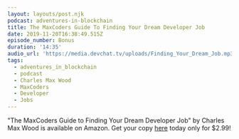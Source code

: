 ```yaml
---
layout: layouts/post.njk
podcast: adventures-in-blockchain
title: The MaxCoders Guide To Finding Your Dream Developer Job
date: 2019-11-20T16:38:49.515Z
episode_number: Bonus
duration: '14:35'
audio_url: 'https://media.devchat.tv/uploads/Finding_Your_Dream_Job.mp3'
tags:
  - adventures_in_blockchain
  - podcast
  - Charles Max Wood
  - MaxCoders
  - Developer
  - Jobs
---
```

"The MaxCoders Guide to Finding Your Dream Developer Job" by Charles Max Wood is available on Amazon. Get your copy [here](https://www.amazon.com/MaxCoders-Guide-Finding-Dream-Developer-ebook/dp/B081MBL5C9/ref=sr_1_2?keywords=charles+max+wood&qid=1574160229&sr=8-2) today only for $2.99!

